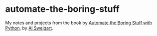 # automate-the-boring-stuff
My notes and projects from the book by [Automate the Boring Stuff with Python](https://automatetheboringstuff.com/), by [Al Sweigart](http://alsweigart.com/).

